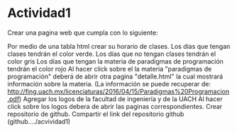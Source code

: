 # Actividad1
Crear una pagina web que cumpla con lo siguiente:

Por medio de una tabla html crear su horario de clases.
Los días que tengan clases tendrán el color verde.
Los días que no tengan clases tendrán el color gris
Los días que tengan la materia de paradigmas de programación tendrán el color rojo
Al hacer click sobre el la materia "paradigmas de programación" deberá de abrir otra pagina "detalle.html" la cual mostrará información sobre la materia. (La información se puede recuperar de: http://fing.uach.mx/licenciaturas/2016/04/15/Paradigmas%20Programacion.pdf)
Agregar los logos de la facultad de ingeniería y de la UACH
Al hacer click sobre los logos debera de abrir las paginas correspondientes.
Crear repositorio de github.
Compartir el link del repositorio github (github..../acvividad1)
